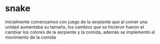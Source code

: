 # snake

Inicialmente comenzamos con juego de la serpiente que al 
comer una unidad aumentaba su tamaño, los cambios que se 
hicieron fueron el cambiar los colores de la serpiente y 
la comida, además se implementó el movimiento de la comida
